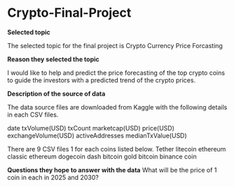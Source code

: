 # Crypto-Final-Project

**Selected topic**

The selected topic for the final project is Crypto Currency Price Forcasting

**Reason they selected the topic**

I would like to help and predict the price forecasting of the top crypto coins to guide the investors with a predicted trend of the crypto prices.

**Description of the source of data**

The data source files are downloaded from Kaggle with the following details in each CSV files.

date
txVolume(USD)
txCount
marketcap(USD)
price(USD)
exchangeVolume(USD)
activeAddresses
medianTxValue(USD)

There are 9 CSV files 1 for each coins listed below.
Tether
litecoin
ethereum classic
ethereum
dogecoin
dash
bitcoin gold
bitcoin
binance coin

**Questions they hope to answer with the data**
What will be the price of 1 coin in each in 2025 and 2030?
